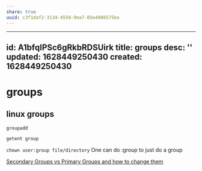 ```yaml
---
share: true
uuid: c3f1daf2-3134-4558-9ea7-05e4988575ba
---
```

---
id: A1bfqIPSc6gRkbRDSUirk
title: groups
desc: ''
updated: 1628449250430
created: 1628449250430
---
# groups
linux groups
------------

`groupadd`

`getent group`

`chown user:group file/directory` One can do :group to just do a group

[Secondary Groups vs Primary Groups and how to change them](https://www.howtogeek.com/50787/add-a-user-to-a-group-or-second-group-on-linux/)
